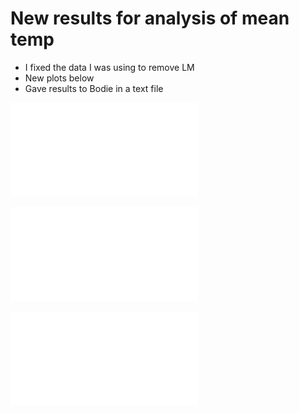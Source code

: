 # New results for analysis of mean temp

- I fixed the data I was using to remove LM
- New plots below
- Gave results to Bodie in a text file

![Scree](../figures/6envi_assoc/PCA_scree_plot.pdf "scree plot")

![lfmm](../figures/6envi_assoc/LFMM_ridge_0.0_Mean_Annual_Temperature_Celsius_pvalues_plot.pdf "LFMM")

![spearmanns](../figures/6envi_assoc/Spearmanns_vs_LFMM_Mean_Annual_Temperature_Celsius_plot.pdf "sp vs lfmm")

